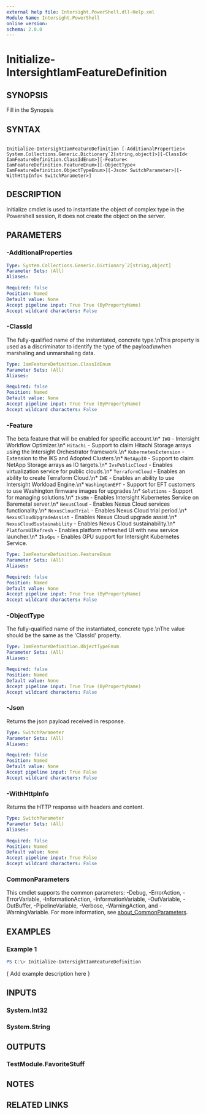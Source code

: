 ```yaml
---
external help file: Intersight.PowerShell.dll-Help.xml
Module Name: Intersight.PowerShell
online version:
schema: 2.0.0
---
```


# Initialize-IntersightIamFeatureDefinition

## SYNOPSIS
Fill in the Synopsis

## SYNTAX

```

Initialize-IntersightIamFeatureDefinition [-AdditionalProperties< System.Collections.Generic.Dictionary`2[string,object]>][-ClassId< IamFeatureDefinition.ClassIdEnum>][-Feature< IamFeatureDefinition.FeatureEnum>][-ObjectType< IamFeatureDefinition.ObjectTypeEnum>][-Json< SwitchParameter>][-WithHttpInfo< SwitchParameter>]

```

## DESCRIPTION

Initialize cmdlet is used to instantiate the object of complex type in the Powershell session, it does not create the object on the server.

## PARAMETERS

### -AdditionalProperties


```yaml
Type: System.Collections.Generic.Dictionary`2[string,object]
Parameter Sets: (All)
Aliases:

Required: false
Position: Named
Default value: None
Accept pipeline input: True True (ByPropertyName)
Accept wildcard characters: False
```

### -ClassId
The fully-qualified name of the instantiated, concrete type.\nThis property is used as a discriminator to identify the type of the payload\nwhen marshaling and unmarshaling data.

```yaml
Type: IamFeatureDefinition.ClassIdEnum
Parameter Sets: (All)
Aliases:

Required: false
Position: Named
Default value: None
Accept pipeline input: True True (ByPropertyName)
Accept wildcard characters: False
```

### -Feature
The beta feature that will be enabled for specific account.\n* `IWO` - Intersight Workflow Optimizer.\n* `Hitachi` - Support to claim Hitachi Storage arrays using the Intersight Orchestrator framework.\n* `KubernetesExtension` - Extension to the IKS and Adopted Clusters.\n* `NetAppIO` - Support to claim NetApp Storage arrays as IO targets.\n* `IvsPublicCloud` - Enables virtualization service for public clouds.\n* `TerraformCloud` - Enables an ability to create Terraform Cloud.\n* `IWE` - Enables an ability to use Intersight Workload Engine.\n* `WashingtonEFT` - Support for EFT customers to use Washington firmware images for upgrades.\n* `Solutions` - Support for managing solutions.\n* `IksBm` - Enables Intersight Kubernetes Service on Baremetal server.\n* `NexusCloud` - Enables Nexus Cloud services functionality.\n* `NexusCloudTrial` - Enables Nexus Cloud trial period.\n* `NexusCloudUpgradeAssist` - Enables Nexus Cloud upgrade assist.\n* `NexusCloudSustainability` - Enables Nexus Cloud sustainability.\n* `PlatformUIRefresh` - Enables platform refreshed UI with new service launcher.\n* `IksGpu` - Enables GPU support for Intersight Kubernetes Service.

```yaml
Type: IamFeatureDefinition.FeatureEnum
Parameter Sets: (All)
Aliases:

Required: false
Position: Named
Default value: None
Accept pipeline input: True True (ByPropertyName)
Accept wildcard characters: False
```

### -ObjectType
The fully-qualified name of the instantiated, concrete type.\nThe value should be the same as the &apos;ClassId&apos; property.

```yaml
Type: IamFeatureDefinition.ObjectTypeEnum
Parameter Sets: (All)
Aliases:

Required: false
Position: Named
Default value: None
Accept pipeline input: True True (ByPropertyName)
Accept wildcard characters: False
```

### -Json
Returns the json payload received in response.

```yaml
Type: SwitchParameter
Parameter Sets: (All)
Aliases:

Required: false
Position: Named
Default value: None
Accept pipeline input: True False
Accept wildcard characters: False
```

### -WithHttpInfo
Returns the HTTP response with headers and content.

```yaml
Type: SwitchParameter
Parameter Sets: (All)
Aliases:

Required: false
Position: Named
Default value: None
Accept pipeline input: True False
Accept wildcard characters: False
```


### CommonParameters
This cmdlet supports the common parameters: -Debug, -ErrorAction, -ErrorVariable, -InformationAction, -InformationVariable, -OutVariable, -OutBuffer, -PipelineVariable, -Verbose, -WarningAction, and -WarningVariable. For more information, see [about_CommonParameters](http://go.microsoft.com/fwlink/?LinkID=113216).

## EXAMPLES

### Example 1
```powershell
PS C:\> Initialize-IntersightIamFeatureDefinition
```

{ Add example description here }

## INPUTS

### System.Int32

### System.String

## OUTPUTS

### TestModule.FavoriteStuff

## NOTES

## RELATED LINKS
